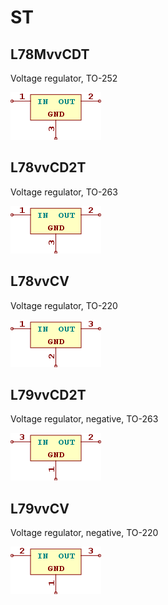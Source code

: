 # ST

## L78MvvCDT
Voltage regulator, TO-252

![L78MvvCDT__1__1](/images/ST__L78MvvCDT__1__1.png?raw=true) 

## L78vvCD2T
Voltage regulator, TO-263

![L78vvCD2T__1__1](/images/ST__L78MvvCDT__1__1.png?raw=true) 

## L78vvCV
Voltage regulator, TO-220

![L78vvCV__1__1](/images/ST__L78vvCV__1__1.png?raw=true) 

## L79vvCD2T
Voltage regulator, negative, TO-263

![L79vvCD2T__1__1](/images/ST__L79vvCD2T__1__1.png?raw=true) 

## L79vvCV
Voltage regulator, negative, TO-220

![L79vvCV__1__1](/images/ST__L79vvCV__1__1.png?raw=true) 

